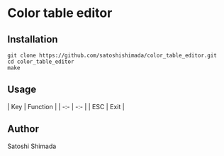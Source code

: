 # Color table editor

## Installation

```shell
git clone https://github.com/satoshishimada/color_table_editor.git
cd color_table_editor
make
```

## Usage

| Key | Function |
| -:- | -:- |
| ESC | Exit |

## Author

Satoshi Shimada

